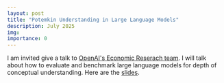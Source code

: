 ```yaml
---
layout: post
title: "Potemkin Understanding in Large Language Models"
description: July 2025
img:
importance: 0
---
```


I am invited give a talk to [OpenAI's Economic Reserach team](https://www.benerl.org/seminar-series/schedule). I will talk about how to evaluate and benchmark large language models for depth of conceptual understanding. Here are the [slides](https://docs.google.com/presentation/d/1ODHIMpBVGWcDtQ7_fAUSbZVBH2TgJ-xZD5oQ75ay7bY/edit?usp=sharing).